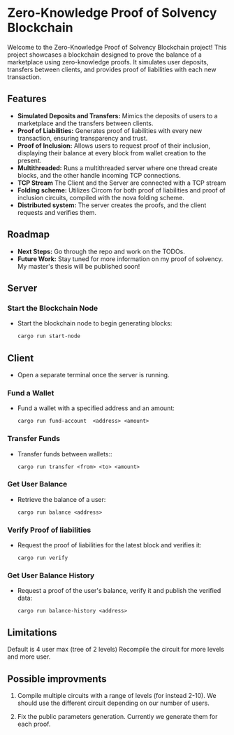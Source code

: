 # Zero-Knowledge Proof of Solvency Blockchain

Welcome to the Zero-Knowledge Proof of Solvency Blockchain project! This project showcases a blockchain designed to prove the balance of a marketplace using zero-knowledge proofs. It simulates user deposits, transfers between clients, and provides proof of liabilities with each new transaction.

## Features

- **Simulated Deposits and Transfers:** Mimics the deposits of users to a marketplace and the transfers between clients.
- **Proof of Liabilities:** Generates proof of liabilities with every new transaction, ensuring transparency and trust.
- **Proof of Inclusion:** Allows users to request proof of their inclusion, displaying their balance at every block from wallet creation to the present.
- **Multithreaded:** Runs a multithreaded server where one thread create blocks, and the other handle incoming TCP connections.
- **TCP Stream** The Client and the Server are connected with a TCP stream
- **Folding scheme:** Utilizes Circom for both proof of liabilities and proof of inclusion circuits, compiled with the nova folding scheme.
- **Distributed system:** The server creates the proofs, and the client requests and verifies them.

## Roadmap

- **Next Steps:** Go through the repo and work on the TODOs.
- **Future Work:** Stay tuned for more information on my proof of solvency. My master's thesis will be published soon!

## Server

### Start the Blockchain Node

- Start the blockchain node to begin generating blocks:
  ```sh
  cargo run start-node
  ```

## Client

- Open a separate terminal once the server is running.

### Fund a Wallet

- Fund a wallet with a specified address and an amount:
  ```
  cargo run fund-account  <address> <amount>
  ```

### Transfer Funds

- Transfer funds between wallets::
  ```
  cargo run transfer <from> <to> <amount>
  ```

### Get User Balance

- Retrieve the balance of a user:
  ```
  cargo run balance <address>
  ```

### Verify Proof of liabilities

- Request the proof of liabilities for the latest block and verifies it:
  ```
  cargo run verify
  ```

### Get User Balance History

- Request a proof of the user's balance, verify it and publish the verified data:
  ```
  cargo run balance-history <address>
  ```

## Limitations
Default is 4 user max (tree of 2 levels)
Recompile the circuit for more levels and more user.


## Possible improvments
1. Compile multiple circuits with a range of levels (for instead 2-10). We should use the different circuit depending on our number of users.

2. Fix the public parameters generation. Currently we generate them for each proof.

